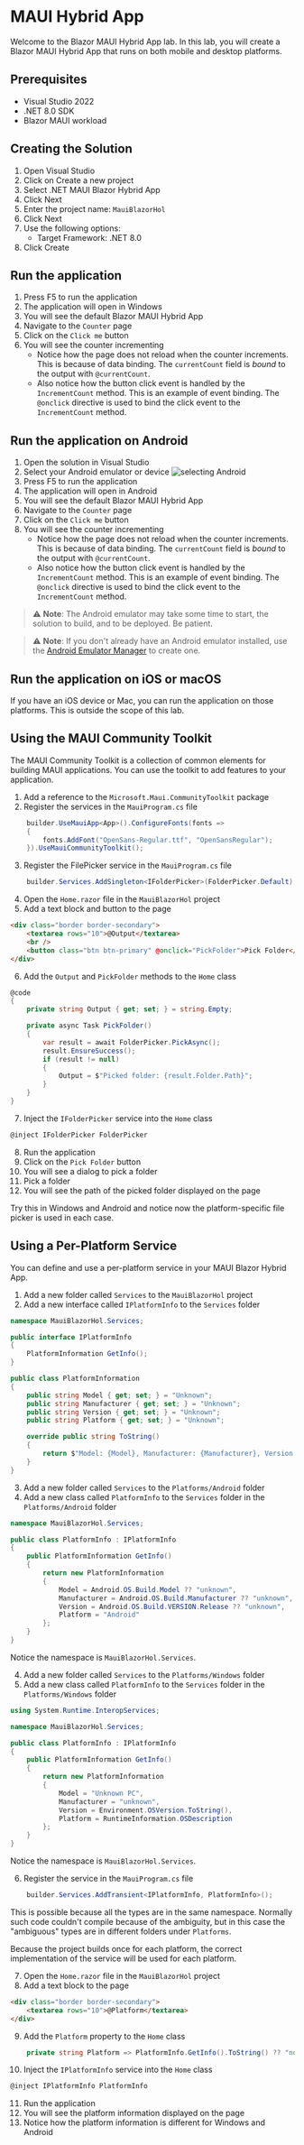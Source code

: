 # MAUI Hybrid App

Welcome to the Blazor MAUI Hybrid App lab. In this lab, you will create a Blazor MAUI Hybrid App that runs on both mobile and desktop platforms.

## Prerequisites

- Visual Studio 2022
- .NET 8.0 SDK
- Blazor MAUI workload

## Creating the Solution

1. Open Visual Studio
2. Click on Create a new project
3. Select .NET MAUI Blazor Hybrid App
4. Click Next
5. Enter the project name: `MauiBlazorHol`
6. Click Next
7. Use the following options:
   - Target Framework: .NET 8.0
8. Click Create

## Run the application

1. Press F5 to run the application
2. The application will open in Windows
3. You will see the default Blazor MAUI Hybrid App
4. Navigate to the `Counter` page
5. Click on the `Click me` button
6. You will see the counter incrementing
   - Notice how the page does not reload when the counter increments. This is because of data binding. The `currentCount` field is _bound_ to the output with `@currentCount`.
   - Also notice how the button click event is handled by the `IncrementCount` method. This is an example of event binding. The `@onclick` directive is used to bind the click event to the `IncrementCount` method.

## Run the application on Android

1. Open the solution in Visual Studio
2. Select your Android emulator or device
![selecting Android](select-android.png)
3. Press F5 to run the application
4. The application will open in Android
5. You will see the default Blazor MAUI Hybrid App
6. Navigate to the `Counter` page
7. Click on the `Click me` button
8. You will see the counter incrementing
   - Notice how the page does not reload when the counter increments. This is because of data binding. The `currentCount` field is _bound_ to the output with `@currentCount`.
   - Also notice how the button click event is handled by the `IncrementCount` method. This is an example of event binding. The `@onclick` directive is used to bind the click event to the `IncrementCount` method.

> ⚠️ **Note**: The Android emulator may take some time to start, the solution to build, and to be deployed. Be patient.

> ⚠️ **Note**: If you don't already have an Android emulator installed, use the [Android Emulator Manager](setup-android.md) to create one.

## Run the application on iOS or macOS

If you have an iOS device or Mac, you can run the application on those platforms. This is outside the scope of this lab.

## Using the MAUI Community Toolkit

The MAUI Community Toolkit is a collection of common elements for building MAUI applications. You can use the toolkit to add features to your application.

1. Add a reference to the `Microsoft.Maui.CommunityToolkit` package
2. Register the services in the `MauiProgram.cs` file

```csharp
    builder.UseMauiApp<App>().ConfigureFonts(fonts =>
    {
        fonts.AddFont("OpenSans-Regular.ttf", "OpenSansRegular");
    }).UseMauiCommunityToolkit();
```

3. Register the FilePicker service in the `MauiProgram.cs` file

```csharp
    builder.Services.AddSingleton<IFolderPicker>(FolderPicker.Default);
```

4. Open the `Home.razor` file in the `MauiBlazorHol` project
5. Add a text block and button to the page

```html
<div class="border border-secondary">
    <textarea rows="10">@Output</textarea>
    <br />
    <button class="btn btn-primary" @onclick="PickFolder">Pick Folder</button>
</div>
```

6. Add the `Output` and `PickFolder` methods to the `Home` class

```csharp
@code 
{
    private string Output { get; set; } = string.Empty;

    private async Task PickFolder()
    {
        var result = await FolderPicker.PickAsync();
        result.EnsureSuccess();
        if (result != null)
        {
            Output = $"Picked folder: {result.Folder.Path}";
        }
    }
}
```

7. Inject the `IFolderPicker` service into the `Home` class

```csharp
@inject IFolderPicker FolderPicker
```

8. Run the application
9. Click on the `Pick Folder` button
10. You will see a dialog to pick a folder
11. Pick a folder
12. You will see the path of the picked folder displayed on the page

Try this in Windows and Android and notice now the platform-specific file picker is used in each case.

## Using a Per-Platform Service

You can define and use a per-platform service in your MAUI Blazor Hybrid App.

1. Add a new folder called `Services` to the `MauiBlazorHol` project
2. Add a new interface called `IPlatformInfo` to the `Services` folder

```csharp
namespace MauiBlazorHol.Services;

public interface IPlatformInfo
{
    PlatformInformation GetInfo();
}

public class PlatformInformation
{
    public string Model { get; set; } = "Unknown";
    public string Manufacturer { get; set; } = "Unknown";
    public string Version { get; set; } = "Unknown";
    public string Platform { get; set; } = "Unknown";

    override public string ToString()
    {
        return $"Model: {Model}, Manufacturer: {Manufacturer}, Version: {Version}, Platform: {Platform}";
    }
}
```

3. Add a new folder called `Services` to the `Platforms/Android` folder
3. Add a new class called `PlatformInfo` to the `Services` folder in the `Platforms/Android` folder

```csharp
namespace MauiBlazorHol.Services;

public class PlatformInfo : IPlatformInfo
{
    public PlatformInformation GetInfo()
    {
        return new PlatformInformation
        {
            Model = Android.OS.Build.Model ?? "unknown",
            Manufacturer = Android.OS.Build.Manufacturer ?? "unknown",
            Version = Android.OS.Build.VERSION.Release ?? "unknown",
            Platform = "Android"
        };
    }
}
```

Notice the namespace is `MauiBlazorHol.Services`.

4. Add a new folder called `Services` to the `Platforms/Windows` folder
5. Add a new class called `PlatformInfo` to the `Services` folder in the `Platforms/Windows` folder

```csharp
using System.Runtime.InteropServices;

namespace MauiBlazorHol.Services;

public class PlatformInfo : IPlatformInfo
{
    public PlatformInformation GetInfo()
    {
        return new PlatformInformation
        {
            Model = "Unknown PC",
            Manufacturer = "unknown",
            Version = Environment.OSVersion.ToString(),
            Platform = RuntimeInformation.OSDescription
        };
    }
}
```

Notice the namespace is `MauiBlazorHol.Services`.

6. Register the service in the `MauiProgram.cs` file

```csharp
    builder.Services.AddTransient<IPlatformInfo, PlatformInfo>();
```

This is possible because all the types are in the same namespace. Normally such code couldn't compile because of the ambiguity, but in this case the "ambiguous" types are in different folders under `Platforms`.

Because the project builds once for each platform, the correct implementation of the service will be used for each platform.

7. Open the `Home.razor` file in the `MauiBlazorHol` project
8. Add a text block to the page

```html
<div class="border border-secondary">
    <textarea rows="10">@Platform</textarea>
</div>
```

9. Add the `Platform` property to the `Home` class

```csharp
    private string Platform => PlatformInfo.GetInfo().ToString() ?? "no info";
```

10. Inject the `IPlatformInfo` service into the `Home` class

```csharp
@inject IPlatformInfo PlatformInfo
```

11. Run the application
12. You will see the platform information displayed on the page
13. Notice how the platform information is different for Windows and Android
